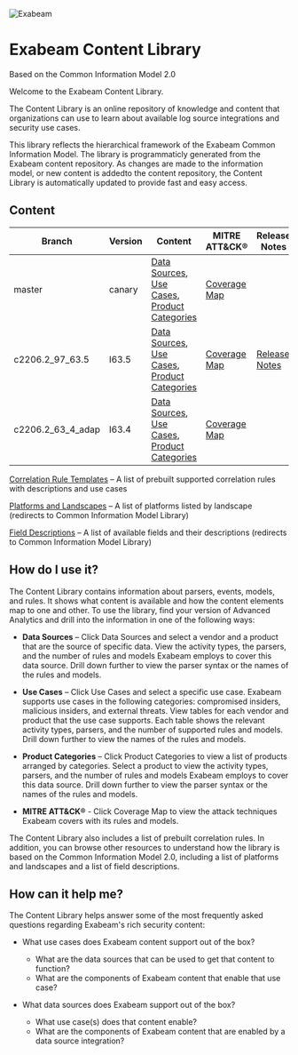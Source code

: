 ![Exabeam](https://user-images.githubusercontent.com/57500390/233131296-b8618125-ef0d-497b-9c50-a8abe8b0d2b4.svg)

# Exabeam Content Library
Based on the Common Information Model 2.0

Welcome to the Exabeam Content Library.

The Content Library is an online repository of knowledge and content that organizations can use to learn about available log source integrations and security use cases.

This library reflects the hierarchical framework of the Exabeam Common Information Model. The library is programmaticly generated  from the Exabeam content repository. As changes are made to the information model, or new content is addedto the content repository, the Content Library is automatically updated to provide fast and easy access.

## Content

|Branch|Version|Content|MITRE ATT&CK®|Release Notes
|--|--|--|--|--|
|master|canary|[Data Sources](Exabeam%20Data%20Sources.md), [Use Cases](Exabeam%20Use%20Cases.md), [Product Categories](Exabeam%20Product%20Categories.md)|[Coverage Map](https://mitre-attack.github.io/attack-navigator/#layerURL=https://raw.githubusercontent.com/ExabeamLabs/Content-Library-CIM2/master/resources/mitre_map.json)|
|c2206.2_97_63.5|I63.5|[Data Sources](https://github.com/ExabeamLabs/Content-Library-CIM2/blob/c2206.2_97_63.5/Exabeam%20Data%20Sources.md), [Use Cases](https://github.com/ExabeamLabs/Content-Library-CIM2/blob/c2206.2_97_63.5/Exabeam%20Use%20Cases.md), [Product Categories](https://github.com/ExabeamLabs/Content-Library-CIM2/blob/c2206.2_97_63.5/Exabeam%20Product%20Categories.md)|[Coverage Map](https://mitre-attack.github.io/attack-navigator/#layerURL=https://raw.githubusercontent.com/ExabeamLabs/Content-Library-CIM2/c2206.2_97_63.5/resources/mitre_map.json)|[Release Notes]([https://github.com/ExabeamLabs/Content-Library-CIM2/blob/c2206.2_97_63.5/ReleaseNotes/ReleaseNotes_canary.md](https://github.com/ExabeamLabs/Content-Library-CIM2/blob/c2206.2_97_63.5/ReleaseNotes/ReleaseNotes_c2206.2_97_63.5.md))
|c2206.2_63_4_adap|I63.4|[Data Sources](https://github.com/ExabeamLabs/Content-Library-CIM2/blob/c2206.2_63_4_adap/Exabeam%20Data%20Sources.md), [Use Cases](https://github.com/ExabeamLabs/Content-Library-CIM2/blob/c2206.2_63_4_adap/Exabeam%20Use%20Cases.md), [Product Categories](https://github.com/ExabeamLabs/Content-Library-CIM2/blob/c2206.2_63_4_adap/Exabeam%20Product%20Categories.md)|[Coverage Map](https://mitre-attack.github.io/attack-navigator/#layerURL=https://raw.githubusercontent.com/ExabeamLabs/Content-Library-CIM2/c2206.2_63_4_adap/resources/mitre_map.json)

[Correlation Rule Templates](Exabeam%20Correlation%20Rules.md) – A list of prebuilt supported correlation rules with descriptions and use cases

[Platforms and Landscapes](https://github.com/ExabeamLabs/CIMLibrary/blob/main/Platforms_Landscapes.md) – A list of platforms listed by landscape (redirects to Common Information Model Library)

[Field Descriptions](https://github.com/ExabeamLabs/CIMLibrary/blob/main/Fields_Descriptions.md) – A list of available fields and their descriptions (redirects to Common Information Model Library)


## How do I use it? 

The Content Library contains information about parsers, events, models, and rules. It shows what content is available and how the content elements map to one and other. To use the library, find your version of Advanced Analytics and drill into the information in one of the following ways: 

- <b>Data Sources</b> – Click Data Sources and select a vendor and a product that are the source of specific data. View the activity types, the parsers, and the number of rules and models Exabeam employs to cover this data source. Drill down further to view the parser syntax or the names of the rules and models. 

- <b>Use Cases</b> – Click Use Cases and select a specific use case. Exabeam supports use cases in the following categories: compromised insiders, malicious insiders, and external threats. View tables for each vendor and product that the use case supports. Each table shows the relevant activity types, parsers, and the number of supported rules and models. Drill down further to view the names of the rules and models. 

- <b>Product Categories</b> – Click Product Categories to view a list of products arranged by categories. Select a product to view the activity types, parsers, and the number of rules and models Exabeam employs to cover this data source. Drill down further to view the parser syntax or the names of the rules and models. 

- <b>MITRE ATT&CK®</b> - Click Coverage Map to view the attack techniques Exabeam covers with its rules and models.


The Content Library also includes a list of prebuilt correlation rules. In addition, you can browse other resources to understand how the library is based on the Common Information Model 2.0, including a list of platforms and landscapes and a list of field descriptions. 

## How can it help me?
The Content Library helps answer some of the most frequently asked questions regarding Exabeam's rich security content:

 - What use cases does Exabeam content support out of the box?
   - What are the data sources that can be used to get that content to function? 
   - What are the components of Exabeam content that enable that use case?

 - What data sources does Exabeam support out of the box?
   - What use case(s) does that content enable?
   - What are the components of Exabeam content that are enabled by a data source integration?

